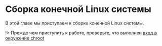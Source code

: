 # Сборка конечной Linux системы

В этой главе мы приступаем к сборке конечной Linux системы.

!> Прежде чем приступить к работе, проверьте, что выполнен [вход в окружение chroot](../build-temp-system/enter-in-chroot.md)
